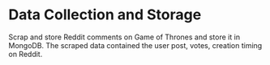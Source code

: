 Data Collection and Storage
===========================
Scrap and store Reddit comments on Game of Thrones and store it in MongoDB. The scraped data contained the user post, votes, creation timing on Reddit.
